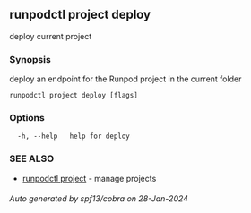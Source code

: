## runpodctl project deploy

deploy current project

### Synopsis

deploy an endpoint for the Runpod project in the current folder

```
runpodctl project deploy [flags]
```

### Options

```
  -h, --help   help for deploy
```

### SEE ALSO

* [runpodctl project](runpodctl_project.md)	 - manage projects

###### Auto generated by spf13/cobra on 28-Jan-2024
